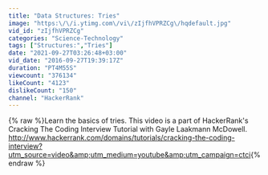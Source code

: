 ```yaml
---
title: "Data Structures: Tries"
image: "https:\/\/i.ytimg.com\/vi\/zIjfhVPRZCg\/hqdefault.jpg"
vid_id: "zIjfhVPRZCg"
categories: "Science-Technology"
tags: ["Structures:","Tries"]
date: "2021-09-27T03:26:48+03:00"
vid_date: "2016-09-27T19:39:17Z"
duration: "PT4M55S"
viewcount: "376134"
likeCount: "4123"
dislikeCount: "150"
channel: "HackerRank"
---
```

{% raw %}Learn the basics of tries. This video is a part of HackerRank's Cracking The Coding Interview Tutorial with Gayle Laakmann McDowell.<br /><a rel="nofollow" target="blank" href="http://www.hackerrank.com/domains/tutorials/cracking-the-coding-interview?utm_source=video&amp;utm_medium=youtube&amp;utm_campaign=ctci">http://www.hackerrank.com/domains/tutorials/cracking-the-coding-interview?utm_source=video&amp;utm_medium=youtube&amp;utm_campaign=ctci</a>{% endraw %}
